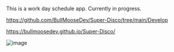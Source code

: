 This is a work day schedule app. Currently in progress.

https://github.com/BullMooseDev/Super-Disco/tree/main/Develop

https://bullmoosedev.github.io/Super-Disco/

![image](https://user-images.githubusercontent.com/95316362/150649150-27981d2e-19fb-4174-aa3a-48f69a9130c4.png)
